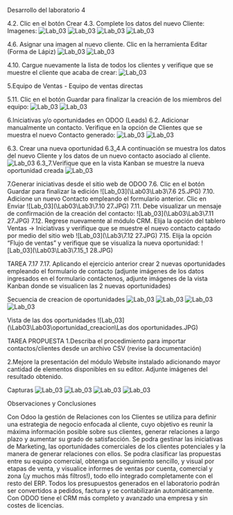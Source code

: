 Desarrollo del laboratorio 4

4.2. Clic en el botón Crear
4.3. Complete los datos del nuevo Cliente:
Imagenes:
![Lab_03](/Lab03/Lab3/1.JPG)
![Lab_03](/Lab03/Lab3/2.JPG)
![Lab_03](/Lab03/Lab3/3.JPG)
![Lab_03](/Lab03/Lab3/4.JPG)

4.6. Asignar una imagen al nuevo cliente. Clic en la herramienta Editar (Forma de Lápiz)
![Lab_03](\Lab03\Lab3\4.6.JPG)
![Lab_03](\Lab03\Lab3\4.6_2.JPG)

4.10. Cargue nuevamente la lista de todos los clientes y verifique que se muestre el cliente que acaba de crear:
![Lab_03](\Lab03\Lab3\4.10.JPG)


5.Equipo de Ventas - Equipo de ventas directas

5.11. Clic en el botón Guardar para finalizar la creación de los miembros del equipo:
![Lab_03](\Lab03\Lab3\5.11.JPG)
![Lab_03](\Lab03\Lab3\5.12.JPG)

6.Iniciativas y/o oportunidades en ODOO (Leads)
6.2. Adicionar manualmente un contacto.
    Verifique en la opción de Clientes que se muestra el nuevo Contacto generado:
![Lab_03](\Lab03\Lab3\9.0.JPG)
![Lab_03](\Lab03\Lab3\9.JPG)


6.3. Crear una nueva oportunidad
6.3_4.A continuación se muestra los datos del nuevo Cliente y los datos de un nuevo contacto asociado al cliente.
    ![Lab_03](\Lab03\Lab3\23.5.JPG)
6.3_7.Verifique que en la vista Kanban se muestre la nueva oportunidad creada
    ![Lab_03](\Lab03\Lab3\24.7.JPG)

7.Generar iniciativas desde el sitio web de ODOO
7.6. Clic en el botón Guardar para finalizar la edición
    ![Lab_03](\Lab03\Lab3\7.6 25.JPG)
7.10. Adicione un nuevo Contacto empleando el formulario anterior. Clic en Enviar
    ![Lab_03](\Lab03\Lab3\7.10 27.JPG)
7.11. Debe visualizar un mensaje de confirmación de la creación del contacto:
    ![Lab_03](\Lab03\Lab3\7.11 27.JPG)
7.12. Regrese nuevamente al módulo CRM. Elija la opción del tablero Ventas → Iniciativas y verifique que se muestre el nuevo contacto captado por medio del sitio web
    ![Lab_03](\Lab3\7.12 27.JPG)
7.15. Elija la opción “Flujo de ventas” y verifique que se visualiza la nueva oportunidad:
    ![Lab_03](\Lab03\Lab3\7.15_1 28.JPG)


TAREA 7.17
7.17. Aplicando el ejercicio anterior crear 2 nuevas oportunidades empleando el formulario de contacto (adjunte imágenes de los datos ingresados en el formulario contáctenos, adjunte imágenes de la vista Kanban donde se visualicen las 2 nuevas oportunidades)

Secuencia de creacion de oportunidades
![Lab_03](\Lab03\oportunidad_creacion\1.JPG)
![Lab_03](\Lab03\oportunidad_creacion\2.JPG)
![Lab_03](\Lab03\oportunidad_creacion\3.JPG)
![Lab_03](\Lab03\oportunidad_creacion\4.JPG)

Vista de las dos oportunidades
![Lab_03](\Lab03\Lab03\oportunidad_creacion\Las dos oportunidades.JPG)

TAREA PROPUESTA
1.Describa el procedimiento para importar contactos/clientes desde un archivo CSV (revise la documentación)

2.Mejore la presentación del módulo Website instalado adicionando mayor cantidad de elementos disponibles en su editor. Adjunte imágenes del resultado obtenido.

Capturas
![Lab_03](\Lab03\Tarea_web\1.JPG)
![Lab_03](\Lab03\Tarea_web\2.JPG)
![Lab_03](\Lab03\Tarea_web\3.JPG)
![Lab_03](\Lab03\Tarea_web\4.JPG)


Observaciones y Conclusiones

Con Odoo la gestión de Relaciones con los Clientes se utiliza para definir una estrategia de negocio enfocada al cliente, cuyo objetivo es reunir la máxima información posible sobre sus clientes, generar relaciones a largo plazo y aumentar su grado de satisfacción.
Se podra gestinar las iniciativas de Marketing, las oportunidades comerciales de los clientes potenciales y la manera de generar relaciones con ellos.
Se podra clasificar las propuestas entre su equipo comercial, obtenga un seguimiento sencillo, y visual por etapas de venta, y visualice informes de ventas por cuenta, comercial y zona (¡y muchos más filtros!), todo ello integrado completamente con el resto del ERP. 
Todos los presupuestos generados en el laboratorio podrán ser convertidos a pedidos, factura y se contabilizarán automáticamente.
Con ODOO tiene el CRM más completo y avanzado una empresa y sin costes de licencias. 